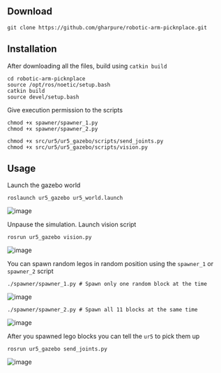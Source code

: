 
## Download

  ```
  git clone https://github.com/gharpure/robotic-arm-picknplace.git
  ```

## Installation

After downloading all the files, build using `catkin build`

  ```
  cd robotic-arm-picknplace
  source /opt/ros/noetic/setup.bash
  catkin build
  source devel/setup.bash
  ```
Give execution permission to the scripts

  ```
  chmod +x spawner/spawner_1.py
  chmod +x spawner/spawner_2.py

  chmod +x src/ur5/ur5_gazebo/scripts/send_joints.py
  chmod +x src/ur5/ur5_gazebo/scripts/vision.py
  ```

## Usage

Launch the gazebo world

  ```
  roslaunch ur5_gazebo ur5_world.launch
  ```
  ![image](https://user-images.githubusercontent.com/87241534/225561672-ef9ea265-6eed-4fdd-9b03-70f3b5a5bfa3.png)

Unpause the simulation. Launch vision script

  ```
  rosrun ur5_gazebo vision.py
  ```
  ![image](https://user-images.githubusercontent.com/87241534/225561781-76d73818-b798-4065-ac72-863f870484f3.png)

You can spawn random legos in random position using the `spawner_1` or `spawner_2` script

  ```
  ./spawner/spawner_1.py # Spawn only one random block at the time
  ```
  ![image](https://user-images.githubusercontent.com/87241534/225561865-9c7496b2-ef3f-4b8c-89cc-c8095e1c187c.png)

  ```
  ./spawner/spawner_2.py # Spawn all 11 blocks at the same time
  ```
  ![image](https://user-images.githubusercontent.com/87241534/225561908-4303118c-4e6c-41ab-9539-e4c9e19512bb.png)

After you spawned lego blocks you can tell the `ur5` to pick them up

  ```
  rosrun ur5_gazebo send_joints.py
  ```
![image](https://user-images.githubusercontent.com/87241534/225562113-6310fc62-21c0-42ea-9f3d-befd97332889.png)
